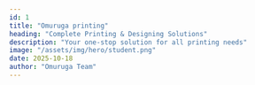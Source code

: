 ```yaml
---
id: 1
title: "Omuruga printing"
heading: "Complete Printing & Designing Solutions"
description: "Your one-stop solution for all printing needs"
image: "/assets/img/hero/student.png"
date: 2025-10-18
author: "Omuruga Team"
---
```

